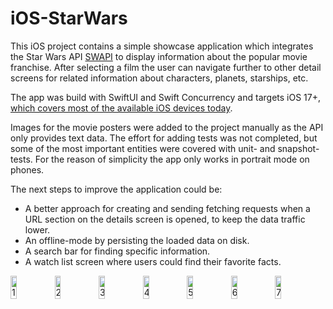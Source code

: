 # iOS-StarWars

This iOS project contains a simple showcase application which integrates the Star Wars API [SWAPI](https://swapi.dev/) to display information about the popular movie franchise. After selecting a film the user can navigate further to other detail screens for related information about characters, planets, starships, etc.

The app was build with SwiftUI and Swift Concurrency and targets iOS 17+, [which covers most of the available iOS devices today](https://telemetrydeck.com/survey/apple/iOS/majorSystemVersions/).

Images for the movie posters were added to the project manually as the API only provides text data.
The effort for adding tests was not completed, but some of the most important entities were covered with unit- and snapshot-tests.
For the reason of simplicity the app only works in portrait mode on phones.

The next steps to improve the application could be:
- A better approach for creating and sending fetching requests when a URL section on the details screen is opened, to keep the data traffic lower.
- An offline-mode by persisting the loaded data on disk.
- A search bar for finding specific information.
- A watch list screen where users could find their favorite facts.

<div style="display: flex; flex-wrap: wrap;">
  <img src="https://github.com/user-attachments/assets/1d3e6d3a-1016-4908-8e10-b3f1a3bacb2d" alt="1" style="width: 14%;" />
  <img src="https://github.com/user-attachments/assets/12fde79a-502d-4fa2-b061-6c4446c79282" alt="2" style="width: 14%;" />
  <img src="https://github.com/user-attachments/assets/97dee767-9ebf-41ac-afac-d26f3a50a3f4" alt="3" style="width: 14%;" />
  <img src="https://github.com/user-attachments/assets/957d0057-b945-49af-af87-a78a094e8916" alt="4" style="width: 14%;" />
  <img src="https://github.com/user-attachments/assets/de2977ef-fc7b-49a1-aebe-85db06c6b75c" alt="5" style="width: 14%;" />
  <img src="https://github.com/user-attachments/assets/231b4bda-d88e-4056-9025-86754847c27d" alt="6" style="width: 14%;" />
  <img src="https://github.com/user-attachments/assets/3c0f16f0-c850-4d74-9a1c-68714a7f7bf5" alt="7" style="width: 14%;" />
</div>
